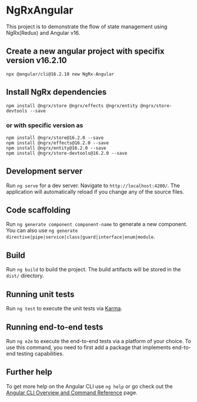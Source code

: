 # NgRxAngular

This project is to demonstrate the flow of state management using NgRx(Redux) and Angular v16.

## Create a new angular project with specifix version v16.2.10

```
npx @angular/cli@16.2.10 new NgRx-Angular

```

## Install NgRx dependencies

```
npm install @ngrx/store @ngrx/effects @ngrx/entity @ngrx/store-devtools --save

```

### or with specific version as

```
npm install @ngrx/store@16.2.0 --save
npm install @ngrx/effects@16.2.0 --save 
npm install @ngrx/entity@16.2.0 --save
npm install @ngrx/store-devtools@16.2.0 --save

```

## Development server

Run `ng serve` for a dev server. Navigate to `http://localhost:4200/`. The application will automatically reload if you change any of the source files.

## Code scaffolding

Run `ng generate component component-name` to generate a new component. You can also use `ng generate directive|pipe|service|class|guard|interface|enum|module`.

## Build

Run `ng build` to build the project. The build artifacts will be stored in the `dist/` directory.

## Running unit tests

Run `ng test` to execute the unit tests via [Karma](https://karma-runner.github.io).

## Running end-to-end tests

Run `ng e2e` to execute the end-to-end tests via a platform of your choice. To use this command, you need to first add a package that implements end-to-end testing capabilities.

## Further help

To get more help on the Angular CLI use `ng help` or go check out the [Angular CLI Overview and Command Reference](https://angular.io/cli) page.
